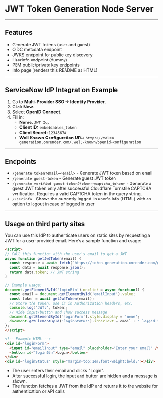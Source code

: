 # JWT Token Generation Node Server

---

## Features
- Generate JWT tokens (user and guest)
- OIDC metadata endpoint
- JWKS endpoint for public key discovery
- Userinfo endpoint (dummy)
- PEM public/private key endpoints
- Info page (renders this README as HTML)

---


## ServiceNow IdP Integration Example

1. Go to **Multi-Provider SSO → Identity Provider**.
2. Click **New**.
3. Select **OpenID Connect**.
4. Fill in:
   - **Name:** `JWT Idp`
   - **Client ID:** `embeddables_token`
   - **Client Secret:** `12345678`
   - **Well Known Configuration URL:** `https://token-generation.onrender.com/.well-known/openid-configuration`

---

## Endpoints

- `/generate-token?email=<email>` - Generate JWT token based on email
- `/generate-guest-token` - Generate guest JWT token
- `/generate-verified-guest-token?token=<captcha_token>` - Generate a guest JWT token only after successful Cloudflare Turnstile CAPTCHA verification. Requires a valid CAPTCHA token in the query string.
- `/userinfo` - Shows the currently logged-in user's info (HTML) with an option to logout in case of logged in user


---

## Usage on third party sites

You can use this IdP to authenticate users on static sites by requesting a JWT for a user-provided email. Here’s a sample function and usage:

````html
<script>
// Call this function with the user's email to get a JWT
async function getJwtToken(email) {
  const response = await fetch(`https://token-generation.onrender.com/generate-token?email=${encodeURIComponent(email)}`);
  const data = await response.json();
  return data.token; // JWT string
}

// Example usage:
document.getElementById('loginBtn').onclick = async function() {
  const email = document.getElementById('emailInput').value;
  const token = await getJwtToken(email);
  // Store the token, use it in Authorization headers, etc.
  console.log('JWT:', token);
  // Hide input/button and show success message
  document.getElementById('loginForm').style.display = 'none';
  document.getElementById('loginStatus').innerText = email + ' logged in successfully.';
};
</script>

<!-- Example HTML -->
<div id="loginForm">
  <input id="emailInput" type="email" placeholder="Enter your email" />
  <button id="loginBtn">Login</button>
</div>
<div id="loginStatus" style="margin-top:1em;font-weight:bold;"></div>
````

- The user enters their email and clicks "Login".
- After successful login, the input and button are hidden and a message is shown.
- The function fetches a JWT from the IdP and returns it to the website for authentication or API calls.
